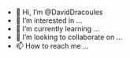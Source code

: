 - 👋 Hi, I’m @DavidDracoules
- 👀 I’m interested in ...
- 🌱 I’m currently learning ...
- 💞️ I’m looking to collaborate on ...
- 📫 How to reach me ...

<!---
DavidDracoules/DavidDracoules is a ✨ special ✨ repository because its `README.md` (this file) appears on your GitHub profile.
You can click the Preview link to take a look at your changes.
--->
